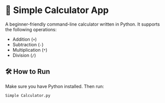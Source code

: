 # 🔢 Simple Calculator App

A beginner-friendly command-line calculator written in Python. It supports the following operations:

- Addition (`+`)
- Subtraction (`-`)
- Multiplication (`*`)
- Division (`/`)

## 🛠️ How to Run

Make sure you have Python installed. Then run:

```bash
Simple Calculator.py
